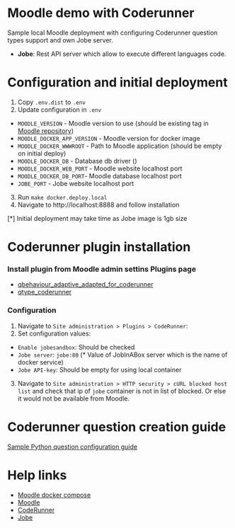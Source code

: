 # Moodle demo with Coderunner
Sample local Moodle deployment with configuring Coderunner question types support and own Jobe server.

- **Jobe**: Rest API server which allow to execute different languages code.

# Configuration and initial deployment
1. Copy `.env.dist` to `.env`
2. Update configuration in `.env`

- `MOODLE_VERSION` - Moodle version to use (should be existing tag in [Moodle repository](https://github.com/moodle/moodle))
- `MOODLE_DOCKER_APP_VERSION` - Moodle version for docker image
- `MOODLE_DOCKER_WWWROOT` - Path to Moodle application (should be empty on initial deploy)
- `MOODLE_DOCKER_DB` - Database db driver ()
- `MOODLE_DOCKER_WEB_PORT` - Moodle website localhost port
- `MOODLE_DOCKER_DB_PORT`- Moodle database localhost port
- `JOBE_PORT` - Jobe website localhost port

3. Run `make docker.deploy.local`
4. Navigate to http://localhost:8888 and follow installation 

[*] Initial deployment may take time as Jobe image is 1gb size

# Coderunner plugin installation

### Install plugin from Moodle admin settins Plugins page
- [qbehaviour_adaptive_adapted_for_coderunner](https://github.com/trampgeek/moodle-qbehaviour_adaptive_adapted_for_coderunner)
- [qtype_coderunner](https://github.com/trampgeek/moodle-qtype_coderunner)

### Configuration
1. Navigate to `Site administration > Plugins > CodeRunner`:
2. Set configuration values:

- `Enable jobesandbox`: Should be checked
- `Jobe server`: `jobe:80` (* Value of JobInABox server which is the name of docker service)
- `Jobe API-key`: Should be empty for using local container

3. Navigate to `Site administration > HTTP security > cURL blocked host list` and 
check that ip of `jobe` container is not in list of blocked. 
Or else it would not be available from Moodle.

# Coderunner question creation guide
[Sample Python question configuration guide](https://github.com/trampgeek/moodle-qtype_coderunner/blob/master/authorguide.md)

# Help links
- [Moodle docker compose](https://github.com/moodlehq/moodle-docker)
- [Moodle](https://github.com/moodle/moodle)
- [CodeRunner](https://github.com/trampgeek/moodle-qtype_coderunner)
- [Jobe](https://hub.docker.com/r/trampgeek/jobeinabox)
